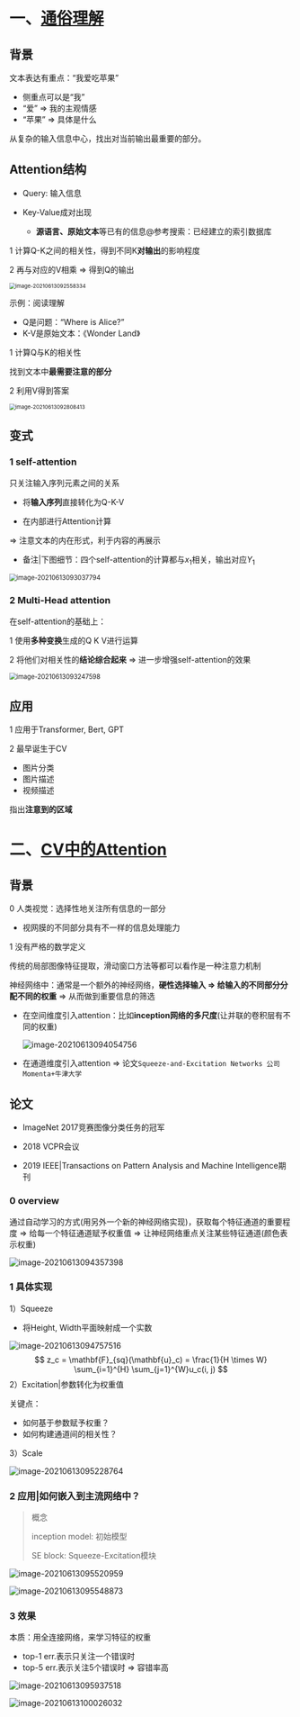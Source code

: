 # 一、[通俗理解](https://www.bilibili.com/video/BV1G64y1S7bc/?spm_id_from=333.788.recommend_more_video.2)

## 背景

文本表达有重点：“我爱吃苹果”

- 侧重点可以是“我”
- “爱” => 我的主观情感
- “苹果” => 具体是什么



从复杂的输入信息中心，找出对当前输出最重要的部分。



## Attention结构

- Query: 输入信息

- Key-Value成对出现
  - **源语言、原始文本**等已有的信息@参考搜索：已经建立的索引数据库

1 计算Q-K之间的相关性，得到不同K**对输出**的影响程度

2 再与对应的V相乘 => 得到Q的输出

<img src="https://raw.githubusercontent.com/DaiDuncan/PicUploader/main/img3/20210613092559.png" alt="image-20210613092558334" style="zoom: 67%;" />

示例：阅读理解

- Q是问题：“Where is Alice?”
- K-V是原始文本：《Wonder Land》

1 计算Q与K的相关性

找到文本中**最需要注意的部分**



2 利用V得到答案

<img src="https://raw.githubusercontent.com/DaiDuncan/PicUploader/main/img3/20210613092809.png" alt="image-20210613092808413" style="zoom:67%;" />



## 变式

### 1 self-attention

只关注输入序列元素之间的关系

- 将**输入序列**直接转化为Q-K-V

- 在内部进行Attention计算

=> 注意文本的内在形式，利于内容的再展示

- 备注|下图细节：四个self-attention的计算都与$x_1$相关，输出对应$Y_1$

<img src="https://raw.githubusercontent.com/DaiDuncan/PicUploader/main/img3/20210613093038.png" alt="image-20210613093037794" style="zoom:80%;" />



### 2 Multi-Head attention

在self-attention的基础上：

1 使用**多种变换**生成的Q K V进行运算

2 将他们对相关性的**结论综合起来** => 进一步增强self-attention的效果

<img src="https://raw.githubusercontent.com/DaiDuncan/PicUploader/main/img3/20210613093248.png" alt="image-20210613093247598" style="zoom:80%;" />

## 应用

1 应用于Transformer, Bert, GPT

2 最早诞生于CV

- 图片分类
- 图片描述
- 视频描述

指出**注意到的区域**



# 二、[CV中的Attention](https://www.bilibili.com/video/BV1SA41147uA/?spm_id_from=333.788.recommend_more_video.-1)

## 背景

0 人类视觉：选择性地关注所有信息的一部分

- 视网膜的不同部分具有不一样的信息处理能力



1 没有严格的数学定义

传统的局部图像特征提取，滑动窗口方法等都可以看作是一种注意力机制

神经网络中：通常是一个额外的神经网络，**硬性选择输入 => 给输入的不同部分分配不同的权重** => 从而做到重要信息的筛选

- 在空间维度引入attention：比如**inception网络的多尺度**(让并联的卷积层有不同的权重)

  ![image-20210613094054756](https://raw.githubusercontent.com/DaiDuncan/PicUploader/main/img3/20210613094055.png)

- 在通道维度引入attention => 论文`Squeeze-and-Excitation Networks 公司Momenta+牛津大学`



## 论文

- ImageNet 2017竞赛图像分类任务的冠军

- 2018 VCPR会议
- 2019 IEEE|Transactions on Pattern Analysis and Machine Intelligence期刊

### 0 overview

通过自动学习的方式(用另外一个新的神经网络实现)，获取每个特征通道的重要程度 => 给每一个特征通道赋予权重值 => 让神经网络重点关注某些特征通道(颜色表示权重)

![image-20210613094357398](https://raw.githubusercontent.com/DaiDuncan/PicUploader/main/img3/20210613094358.png)



### 1 具体实现

1）Squeeze

- 将Height, Width平面映射成一个实数

![image-20210613094757516](https://raw.githubusercontent.com/DaiDuncan/PicUploader/main/img3/20210613094758.png)
$$
z_c = \mathbf{F}_{sq}(\mathbf{u}_c) = \frac{1}{H \times W} \sum_{i=1}^{H} \sum_{j=1}^{W}u_c(i, j)
$$
2）Excitation|参数转化为权重值

关键点：

- 如何基于参数赋予权重？
- 如何构建通道间的相关性？

3）Scale

![image-20210613095228764](https://raw.githubusercontent.com/DaiDuncan/PicUploader/main/img3/20210613095229.png)





### 2 应用|如何嵌入到主流网络中？

> 概念
>
> inception model: 初始模型
>
> SE block: Squeeze-Excitation模块

![image-20210613095520959](https://raw.githubusercontent.com/DaiDuncan/PicUploader/main/img3/20210613095521.png)

![image-20210613095548873](https://raw.githubusercontent.com/DaiDuncan/PicUploader/main/img3/20210613095549.png)



### 3 效果

本质：用全连接网络，来学习特征的权重

- top-1 err.表示只关注一个错误时
- top-5 err.表示关注5个错误时 => 容错率高

![image-20210613095937518](https://raw.githubusercontent.com/DaiDuncan/PicUploader/main/img3/20210613095938.png)

![image-20210613100026032](https://raw.githubusercontent.com/DaiDuncan/PicUploader/main/img3/20210613100026.png)

